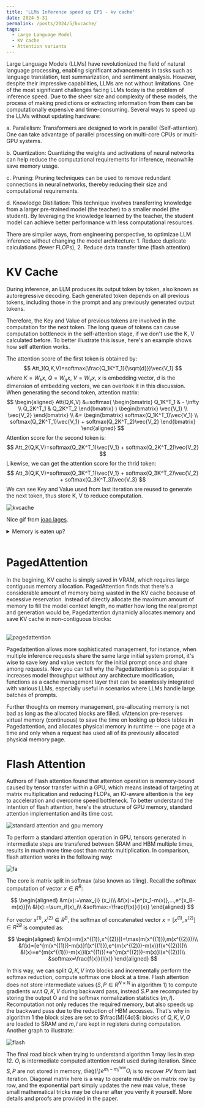 ```yaml
---
title: 'LLMs Inference speed up EP1 - kv cache'
date: 2024-5-31
permalink: /posts/2024/5/kvcache/
tags:
  - Large Language Model
  - KV cache
  - Attention variants
---
```



Large Language Models (LLMs) have revolutionized the field of natural language processing, enabling significant advancements in tasks such as language translation, text summarization, and sentiment analysis. However, despite their impressive capabilities, LLMs are not without limitations. One of the most significant challenges facing LLMs today is the problem of inference speed. Due to the sheer size and complexity of these models, the process of making predictions or extracting information from them can be computationally expensive and time-consuming. Several ways to speed up the LLMs without updating hardware: <br>

a. Parallelism: Transformers are designed to work in parallel (Self-attention). One can take advantage of parallel processing on multi-core CPUs or multi-GPU systems.

b. Quantization: Quantizing the weights and activations of neural networks can help reduce the computational requirements for inference, meanwhile save memory usage.

c. Pruning: Pruning techniques can be used to remove redundant connections in neural networks, thereby reducing their size and computational requirements.

d. Knowledge Distillation: This technique involves transferring knowledge from a larger pre-trained model (the teacher) to a smaller model (the student). By leveraging the knowledge learned by the teacher, the student model can achieve better performance with less computational resources.

There are simplier ways, from engineering perspective, to optimizae LLM inference without changing the model architecture: 1. Reduce duplicate calculations (fewer FLOPs), 2. Reduce data transfer time (flash attention)


KV Cache
======

During inference, an LLM produces its output token by token, also known as autoregressive decoding. Each generated token depends on all previous tokens, including those in the prompt and any previously generated output tokens.

Therefore, the Key and Value of previous tokens are involved in the computation for the next token. The long queue of tokens can cause computation bottleneck in the self-attention stage, if we don't use the K, V calculated before. To better illustrate this issue, here's an example shows how self attention works.

The attention score of the first token is obtained by:
$$
Att_1(Q,K,V)=softmax(\frac{Q_1K^T_1}{\sqrt{d}})\vec{V_1}
$$ 
where $K=W_k x$, $Q=W_q x$, $V=W_v x$, $x$ is embedding vector, $d$ is the dimension of embedding vectors, we can overlook it in this discussion. When generating the second token, attention matrix:
$$
\begin{aligned}
Att(Q,K,V) &=softmax(
    \begin{bmatrix}
    Q_1K^T_1       & - \infty \\
    Q_2K^T_1       & Q_2K^T_2 
    \end{bmatrix}
)
\begin{bmatrix}
    \vec{V_1} \\
    \vec{V_2}      
\end{bmatrix} \\
&=
\begin{bmatrix}
    softmax(Q_1K^T_1)\vec{V_1} \\
    softmax(Q_2K^T_1)\vec{V_1} + softmax(Q_2K^T_2)\vec{V_2} 
\end{bmatrix}
\end{aligned}
$$
Attention score for the second token is:
$$
Att_2(Q,K,V)=softmax(Q_2K^T_1)\vec{V_1} + softmax(Q_2K^T_2)\vec{V_2} 
$$
Likewise, we can get the attention score for the thrid token:
$$
Att_3(Q,K,V)=softmax(Q_3K^T_1)\vec{V_1} + softmax(Q_3K^T_2)\vec{V_2} + softmax(Q_3K^T_3)\vec{V_3}
$$
We can see Key and Value used from last iteration are reused to generate the next token, thus store K, V to reduce computation.

![kvcache](/images/img/LLM/kvcache.gif)

Nice gif from [joao lages](https://medium.com/@joaolages/kv-caching-explained-276520203249).


<details><summary>Memory is eaten up?</summary>

KV cache can be very large, sometimes up to several GB. Let's see its size if data is stored in fp16 (2 bytes) for a single batch: 
$$
kv_size = 2*2*d*n_layers * max_context_length
$$
Note that for Grouped-query Attention (GQA), multiple heads shared the same Key and Value, which could reduce the kv cache size. 

<br>
<img src='/images/img/LLM/GQA.png' alt="GQA">
<br>

There are research ongoing showing that quantized (with some tricks) KV cache also works as well, things aren't that bad. Overall, more memory consumption for less computation and faster inference, it's a fair trade-off. 

</details>
<br>

PagedAttention
======

In the begining, KV cache is simply saved in VRAM, which requires large contiguous memory allocation. PagedAttention finds that there's a considerable amount of memory being wasted in the KV cache because of excessive reservation. Instead of directly allocate the maximum amount of memory to fill the model context length, no matter how long the real prompt and generation would be, Pagedattention dynamicly allocates memory and save KV cache in non-contiguous blocks:

<br>
<img src='/images/img/LLM/pagedattention.png' alt="pagedattention">
<br>

Pagedattention allows more sophisticated management, for instance, when multiple inference requests share the same large initial system prompt, it's wise to save key and value vectors for the initial prompt once and share among requests. 
Now you can tell why the Pagedattention is so popular: it increases model throughput without any architecture modification, functions as a cache management layer that can be seamlessly integrated with various LLMs, especially useful in scenarios where LLMs handle large batches of prompts. 

Further thoughts on memory management, pre-allocating memory is not bad as long as the allocated blocks are filled. vAttension pre-reserves virtual memory (continuous) to save the time on looking up block tables in Pagedattention, and allocates physical memory in runtime -- one page at a time and only when a request has used all of its previously allocated physical memory page. 

Flash Attention
======

Authors of Flash attention found that attention operation is memory-bound caused by tensor transfer within a GPU, which means instead of targeting at matrix multiplication and reducing FLOPs, an IO-aware attention is the key to acceleration and overcome speed bottleneck. To better understand the intention of flash attention, here's the structure of GPU memory, standard attention implementation and its time cost. <br>

![standard attention and gpu memory](/images/img/LLM/att.png)

To perform a standard attention operation in GPU, tensors generated in intermediate steps are transfered between SRAM and HBM multiple times, results in much more time cost than matrix multiplication.
In comparison, flash attention works in the following way:<br>

![fa](/images/img/LLM/faa.png)

The core is matrix split in softmax (also known as tiling). Recall the softmax computation of vector $x \in R^B$:

$$
\begin{aligned}
&m(x):=\max_{i} (x_i)\\
&f(x):=[e^{x_1-m(x)},...,e^{x_B-m(x)}]\\
&l(x):=\sum_if(x)_i\\
&softmax:=\frac{f(x)}{l(x)}
\end{aligned}
$$

For vector $x^{(1)},x^{(2)} \in R^B$, the softmax of concatenated vector $x=[x^{(1)},x^{(2)}] \in R^{2B}$ is computed as:

$$
\begin{aligned}
&m(x)=m([x^{(1)},x^{(2)}])=\max(m(x^{(1)}),m(x^{(2)}))\\
&f(x)=[e^{m(x^{(1)})-m(x)}f(x^{(1)}),e^{m(x^{(2)})-m(x)}f(x^{(2)})]\\
&l(x)=e^{m(x^{(1)})-m(x)}l(x^{(1)})+e^{m(x^{(2)})-m(x)}l(x^{(2)})\\
&softmax=\frac{f(x)}{l(x)}
\end{aligned}
$$

In this way, we can split $Q,K,V$ into blocks and incrementally perform the softmax reduction, compute softmax one block at a time. Flash attention does not store intermediate values ($S,P \in R^{N \times N}$ in algorithm 1) to compute gradients w.r.t $Q,K,V$ during backward pass, instead $S.P$ are recomputed by storing the output O and the softmax normalization statistics $(m,l)$. Recomputation not only reduces the required memory, but also speeds up the backward pass due to the reduction of HBM accesses. That's why in algorithm 1 the block sizes are set to $\frac{M}{4d}$: blocks of $Q,K,V,O$ are loaded to SRAM and $m,l$ are kept in registers during computation. Another graph to illustrate:<br>

![flash](/images/img/LLM/fa.png)

The final road block when trying to understand algorithm 1 may lies in step 12. $O_i$ is intermediate computed attention result used during iteration. Since $S,P$ are not stored in memory, $\text{diag} (l_i) e^{m_i-m_i^{new}} O_i$ is to recover $PV$ from last iteration. Diagonal matrix here is a way to operate mul/div on matrix row by row, and the exponential part simply updates the new max value, these small mathematical tricks may be clearer after you verify it yourself.
More details and proofs are provided in the paper.